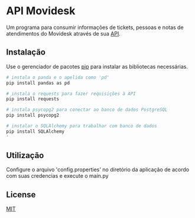 # API Movidesk

Um programa para consumir informações de tickets, pessoas e notas de atendimentos do Movidesk através de sua [API](https://atendimento.movidesk.com/kb/article/130599/api-do-movidesk?menuId=22479-61185-130599&ticketId=&q=api).

## Instalação

Use o gerenciador de pacotes [pip](https://pip.pypa.io/en/stable/) para instalar as bibliotecas necessárias.

```bash
# instala o panda e o apelida como 'pd'
pip install pandas as pd

# instala o requests para fazer requisições à API
pip install requests

# instala psycopg2 para conectar ao banco de dados PostgreSQL
pip install psycopg2

# instalar o SQLAlchemy para trabalhar com banco de dados
pip install SQLAlchemy
'
```

## Utilização

Configure o arquivo 'config.properties' no diretório da aplicação de acordo com suas credencias e execute o main.py
## License

[MIT](https://choosealicense.com/licenses/mit/)